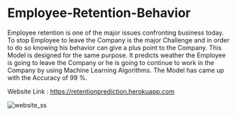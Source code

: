 # Employee-Retention-Behavior
Employee retention is one of the major issues confronting business today.  To stop Employee to leave the Company is the major Challenge and in order to do so knowing his behavior can give a plus point to the Company.  This Model is designed for the same purpose. It predicts weather the Employee is going to leave the Company or he is going to continue to work in the Company by using Machine Learning Algorithms. The Model has came up with the Accuracy of 99 %.

Website Link : https://retentionprediction.herokuapp.com

![website_ss](https://user-images.githubusercontent.com/56603301/133650131-dfffb754-6844-4892-bcb8-ed74e86294f6.png)
